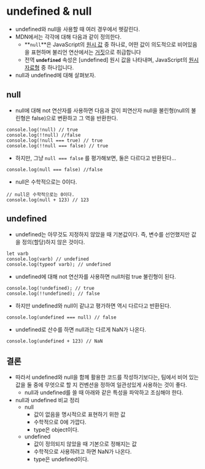 # undefined & null

- undefined와 null을 사용할 때 여러 경우에서 헷갈린다.
- MDN에서는 각각에 대해 다음과 같이 정의한다.
  - **`null`**은 JavaScript의 [원시 값](https://developer.mozilla.org/ko/docs/Glossary/Primitive) 중 하나로, 어떤 값이 의도적으로 비어있음을 표현하며 불리언 연산에서는 [거짓](https://developer.mozilla.org/ko/docs/Glossary/Falsy)으로 취급합니다
  - 전역 **`undefined`** 속성은 [undefined] 원시 값을 나타내며, JavaScript의 [원시 자료형](https://developer.mozilla.org/ko/docs/Glossary/Primitive) 중 하나입니다.
- null과 undefined에 대해 살펴보자.

## null

- null에 대해 not 연산자를 사용하면 다음과 같이 피연산자 null을 불린형(null의 불린형은 false)으로 변환하고 그 역을 반환한다.

```
console.log(!null) // true
console.log(!!null) //false
console.log(!null === true) // true
console.log(!!null === false) // true
```

- 하지만, 그냥 `null === false` 를 평가해보면, 둘은 다르다고 반환된다...

```
console.log(null === false) //false
```

- null은 수학적으로는 0이다.

```
// null은 수학적으로는 0이다.
console.log(null + 123) // 123
```

## undefined

- undefined는 아무것도 지정하지 않았을 때 기본값이다. 즉, 변수를 선언했지만 값을 정의(할당)하지 않은 것이다.

```
let varb
console.log(varb) // undefined
console.log(typeof varb); // undefined
```

- undefined에 대해 not 연산자를 사용하면 null처럼 true 불린형이 된다.

```
console.log(!undefined); // true
console.log(!!undefined); // false
```

- 하지만 undefined와 null이 같냐고 평가하면 역시 다르다고 반환된다.

```
console.log(undefined === null) // false
```

- undefined로 산수를 하면 null과는 다르게 NaN가 나온다.

```
console.log(undefined + 123) // NaN
```

## 결론

- 따라서 undefined와 null을 함께 활용한 코드를 작성하기보다는, 팀에서 비어 있는 값을 둘 중에 무엇으로 할 지 컨벤션을 정하여 일관성있게 사용하는 것이 좋다.
  - null과 undefined를 쓸 때 아래와 같은 특성을 파악하고 조심해야 한다.
- null과 undefined 비교 정리
  - null
    - 값이 없음을 명시적으로 표현하기 위한 값
    - 수학적으로 0에 가깝다.
    - type은 object이다.
  - undefined
    - 값이 정의되지 않았을 때 기본으로 정해지는 값
    - 수학적으로 사용하려고 하면 NaN가 나온다.
    - type은 undefined이다.
